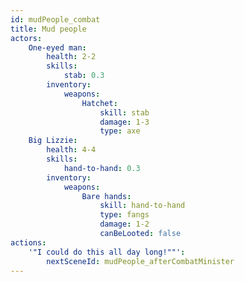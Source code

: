 ```yaml
---
id: mudPeople_combat
title: Mud people
actors:
    One-eyed man:
        health: 2-2
        skills:
            stab: 0.3
        inventory:
            weapons:
                Hatchet:
                    skill: stab
                    damage: 1-3
                    type: axe
    Big Lizzie:
        health: 4-4
        skills:
            hand-to-hand: 0.3
        inventory:
            weapons:
                Bare hands:
                    skill: hand-to-hand
                    type: fangs
                    damage: 1-2
                    canBeLooted: false
actions:
    '"I could do this all day long!""':
        nextSceneId: mudPeople_afterCombatMinister
---
```

